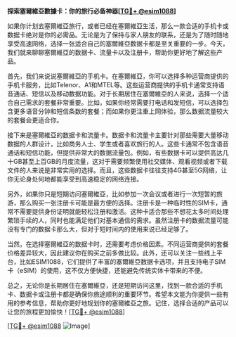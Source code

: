 **探索塞爾維亞數據卡：你的旅行必备神器[[TG💪+ @esim1088](https://t.me/s/esim1088)]**

如果你计划去塞爾維亞旅行，或者已经在塞爾維亞生活，那么一款合适的手机卡或数据卡绝对是你的必需品。无论是为了保持与家人朋友的联系，还是为了随时随地享受高速网络，选择一张适合自己的塞爾維亞数据卡都是至关重要的一步。今天，我们就来聊聊塞爾維亞的数据卡、流量卡以及注册卡，帮助你更好地了解这些产品。

首先，我们来说说塞爾維亞的手机卡。在塞爾維亞，你可以选择多种运营商提供的手机卡服务，比如Telenor、A1和MTEL等。这些运营商提供的手机卡通常支持语音通话、短信以及移动数据功能。对于长期居住在塞爾維亞的人来说，选择一个适合自己需求的套餐非常重要。比如，如果你经常需要打电话和发短信，可以选择包含更多语音分钟和短信条数的套餐；而如果你更注重上网体验，那么数据流量较大的套餐会更适合你。

接下来是塞爾維亞的数据卡和流量卡。数据卡和流量卡主要针对那些需要大量移动数据的人群设计，比如商务人士、学生或者喜欢旅行的人。这些卡通常不包含语音通话和短信功能，但提供非常大的数据流量包。例如，有些数据卡可以提供高达几十GB甚至上百GB的月度流量，这对于需要频繁使用社交媒体、观看视频或者下载文件的人来说是非常实用的选择。而且，这些数据卡往往支持4G甚至5G网络，让你无论身处何地都能享受到高速稳定的网络连接。

另外，如果你只是短期访问塞爾維亞，比如参加一次会议或者进行一次短暂的旅游，那么购买一张注册卡可能是最方便的选择。注册卡是一种临时性的SIM卡，通常不需要提供身份证明就能轻松注册和激活。这种卡适合那些不想花太多时间处理繁琐手续的人，同时也能满足他们对基本通信的需求。虽然注册卡的数据流量可能没有专门的数据卡那么大，但对于短时间内的使用来说已经足够了。

当然，在选择塞爾維亞的数据卡时，还需要考虑价格因素。不同运营商提供的套餐价格差异较大，因此建议你在购买之前多做比较。此外，还可以关注一些线上平台，比如ESIM1088，它们提供了丰富的塞爾維亞数据卡选项，并且支持电子SIM卡（eSIM）的使用，这不仅方便快捷，还能避免传统实体卡带来的不便。

总之，无论你是长期居住在塞爾維亞，还是短期访问这里，找到一款合适的手机卡、数据卡或注册卡都是确保你旅途顺利的重要环节。希望本文能为你提供一些有用的参考信息，帮助你更好地规划你的塞爾維亞之旅。记住，选择合适的产品可以让您的旅程更加愉快！[[TG💪+ @esim1088](https://t.me/s/esim1088)]

[[TG💪+ @esim1088](https://t.me/s/esim1088) ![Image](https://i.postimg.cc/4NQfJmqS/Snipaste-2025-05-13-00-14-12.png)]
